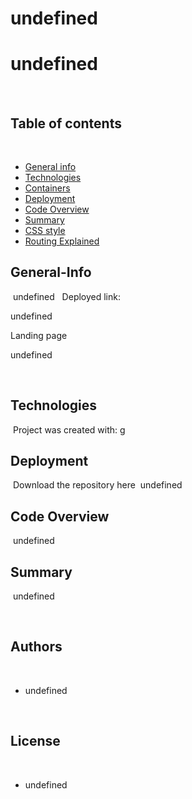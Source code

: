 # undefined
# undefined
​
## Table of contents
​
- [General info](#General-Info)
- [Technologies](#Technologies)
- [Containers](#Containers)
- [Deployment](#Deployment)
- [Code Overview](#Code-Overview)
- [Summary](#Summary)
- [CSS style](#CSS-style)
- [Routing Explained](#Routing-Explained)
​
​
## General-Info
​
undefined
​
​
Deployed link: 

​undefined

Landing page 

​undefined

​
## Technologies
​
Project was created with:
​g

## Deployment
​
Download the repository here
​
undefined
​
## Code Overview
​
undefined
​
## Summary
​
undefined 
​

​
## Authors
​
- undefined

​
## License
​
- undefined